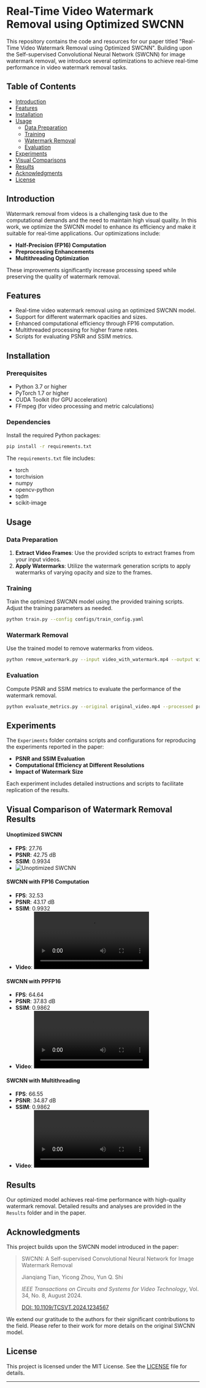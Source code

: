# Real-Time Video Watermark Removal using Optimized SWCNN
This repository contains the code and resources for our paper titled "Real-Time Video Watermark Removal using Optimized SWCNN". Building upon the Self-supervised Convolutional Neural Network (SWCNN) for image watermark removal, we introduce several optimizations to achieve real-time performance in video watermark removal tasks.

## Table of Contents

- [Introduction](#introduction)
- [Features](#features)
- [Installation](#installation)
- [Usage](#usage)
    - [Data Preparation](#data-preparation)
    - [Training](#training)
    - [Watermark Removal](#watermark-removal)
    - [Evaluation](#evaluation)
- [Experiments](#experiments)
- [Visual Comparisons](#visual-comparisons)
- [Results](#results)
- [Acknowledgments](#acknowledgments)
- [License](#license)
  
## Introduction

Watermark removal from videos is a challenging task due to the computational demands and the need to maintain high visual quality. In this work, we optimize the SWCNN model to enhance its efficiency and make it suitable for real-time applications. Our optimizations include:

- **Half-Precision (FP16) Computation**
- **Preprocessing Enhancements**
- **Multithreading Optimization**

These improvements significantly increase processing speed while preserving the quality of watermark removal.

## Features

- Real-time video watermark removal using an optimized SWCNN model.
- Support for different watermark opacities and sizes.
- Enhanced computational efficiency through FP16 computation.
- Multithreaded processing for higher frame rates.
- Scripts for evaluating PSNR and SSIM metrics.

## Installation

### Prerequisites

- Python 3.7 or higher
- PyTorch 1.7 or higher
- CUDA Toolkit (for GPU acceleration)
- FFmpeg (for video processing and metric calculations)

### Dependencies

Install the required Python packages:

```bash
pip install -r requirements.txt

```

The `requirements.txt` file includes:

- torch
- torchvision
- numpy
- opencv-python
- tqdm
- scikit-image

## Usage

### Data Preparation

1. **Extract Video Frames**: Use the provided scripts to extract frames from your input videos.
2. **Apply Watermarks**: Utilize the watermark generation scripts to apply watermarks of varying opacity and size to the frames.

### Training

Train the optimized SWCNN model using the provided training scripts. Adjust the training parameters as needed.

```bash
python train.py --config configs/train_config.yaml

```

### Watermark Removal

Use the trained model to remove watermarks from videos.

```bash
python remove_watermark.py --input video_with_watermark.mp4 --output video_without_watermark.mp4 --model_path path_to_trained_model.pth

```

### Evaluation

Compute PSNR and SSIM metrics to evaluate the performance of the watermark removal.

```bash
python evaluate_metrics.py --original original_video.mp4 --processed processed_video.mp4

```

## Experiments

The `Experiments` folder contains scripts and configurations for reproducing the experiments reported in the paper:

- **PSNR and SSIM Evaluation**
- **Computational Efficiency at Different Resolutions**
- **Impact of Watermark Size**

Each experiment includes detailed instructions and scripts to facilitate replication of the results.

## Visual Comparison of Watermark Removal Results

#### **Unoptimized SWCNN**
- **FPS**: 27.76  
- **PSNR**: 42.75 dB  
- **SSIM**: 0.9934  
- ![Unoptimized SWCNN]([https://github.com/N3K0521/Real-Time-Video-Watermark-Removal-using-Optimized-SWCNN/blob/main/Visual_comparisons/unoptimised.gif])

#### **SWCNN with FP16 Computation**
- **FPS**: 32.53  
- **PSNR**: 43.17 dB  
- **SSIM**: 0.9932  
- **Video**: <video src="path_to_fp16_video.mp4" controls></video>

#### **SWCNN with PPFP16**
- **FPS**: 64.64  
- **PSNR**: 37.83 dB  
- **SSIM**: 0.9862  
- **Video**: <video src="path_to_ppfp16_video.mp4" controls></video>

#### **SWCNN with Multithreading**
- **FPS**: 66.55  
- **PSNR**: 34.87 dB  
- **SSIM**: 0.9862  
- **Video**: <video src="path_to_multithreading_video.mp4" controls></video>

## Results

Our optimized model achieves real-time performance with high-quality watermark removal. Detailed results and analyses are provided in the `Results` folder and in the paper.

## Acknowledgments

This project builds upon the SWCNN model introduced in the paper:

> SWCNN: A Self-supervised Convolutional Neural Network for Image Watermark Removal
> 
> 
> Jianqiang Tian, Yicong Zhou, Yun Q. Shi
> 
> *IEEE Transactions on Circuits and Systems for Video Technology*, Vol. 34, No. 8, August 2024.
> 
> [DOI: 10.1109/TCSVT.2024.1234567](https://doi.org/10.1109/TCSVT.2024.1234567)
> 

We extend our gratitude to the authors for their significant contributions to the field. Please refer to their work for more details on the original SWCNN model.

## License

This project is licensed under the MIT License. See the [LICENSE](https://www.notion.so/LICENSE) file for details.

---
